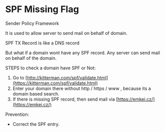 # SPF Missing Flag

Sender Policy Framework

It is used to allow server to send mail on behalf of domain.

SPF TX Record  is like a DNS record

But what if a domain wont have any SPF record. Any server can send mail on behalf of the domain.

STEPS to check a domain have SPF or Not:

1. Go to [http://kitterman.com/spf/validate.html](https://kitterman.com/spf/validate.html)
2. Enter your domain there without http / https / www , because its a domain based search.
3. If there is missing SPF record, then send mail via [https://emkei.cz/](https://emkei.cz/)



Prevention:

* Correct the SPF entry.&#x20;
